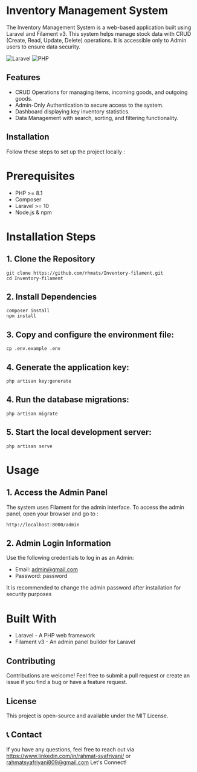 # Inventory Management System
The Inventory Management System is a web-based application built using Laravel and Filament v3. This system helps manage stock data with CRUD (Create, Read, Update, Delete) operations. It is accessible only to Admin users to ensure data security.

![Laravel](https://img.shields.io/badge/laravel-%23FF2D20.svg?style=for-the-badge&logo=laravel&logoColor=white) ![PHP](https://img.shields.io/badge/php-%23777BB4.svg?style=for-the-badge&logo=php&logoColor=white)

## Features
- CRUD Operations for managing items, incoming goods, and outgoing goods.
- Admin-Only Authentication to secure access to the system.
- Dashboard displaying key inventory statistics.
- Data Management with search, sorting, and filtering functionality.

## Installation
Follow these steps to set up the project locally :

# Prerequisites
- PHP >= 8.1
- Composer
- Laravel >= 10
- Node.js & npm

# Installation Steps
## 1. Clone the Repository
```
git clone https://github.com/rhmats/Inventory-filament.git
cd Inventory-filament
```
## 2. Install Dependencies
```
composer install
npm install
```
## 3. Copy and configure the environment file:
```
cp .env.example .env
```
## 4. Generate the application key:
```
php artisan key:generate
```
## 4. Run the database migrations:
```
php artisan migrate
```
## 5. Start the local development server:
```
php artisan serve
```

# Usage
## 1. Access the Admin Panel
The system uses Filament for the admin interface. To access the admin panel, open your browser and go to :
```
http://localhost:8000/admin
```

## 2. Admin Login Information
Use the following credentials to log in as an Admin:
- Email: admin@gmail.com
- Password: password

It is recommended to change the admin password after installation for security purposes

# Built With
- Laravel - A PHP web framework
- Filament v3 - An admin panel builder for Laravel

## Contributing
Contributions are welcome! Feel free to submit a pull request or create an issue if you find a bug or have a feature request.

## License
This project is open-source and available under the MIT License.

## 📞 Contact
If you have any questions, feel free to reach out via https://www.linkedin.com/in/rahmat-syafriyani/ or rahmatsyafriyani809@gmail.com
Let's Connect!
